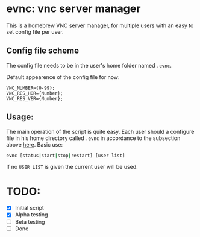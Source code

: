 # evnc: vnc server manager

This is a homebrew VNC server manager, for multiple users with an easy to set config file per user.

## Config file scheme

The config file needs to be in the user's home folder named `.evnc`.

Default appearence of the config file for now:
```
VNC_NUMBER={0-99};
VNC_RES_HOR={Number};
VNC_RES_VER={Number};
```

## Usage:
The main operation of the script is quite easy.
Each user should a configure file in his home directory called `.evnc` in accordance to the subsection above [here](#config-file-scheme).
Basic use:
```bash
evnc [status|start|stop|restart] [user list]
```
If no `USER LIST` is given the current user will be used.

# TODO:

- [x] Initial script
- [x] Alpha testing
- [ ] Beta testing
- [ ] Done
